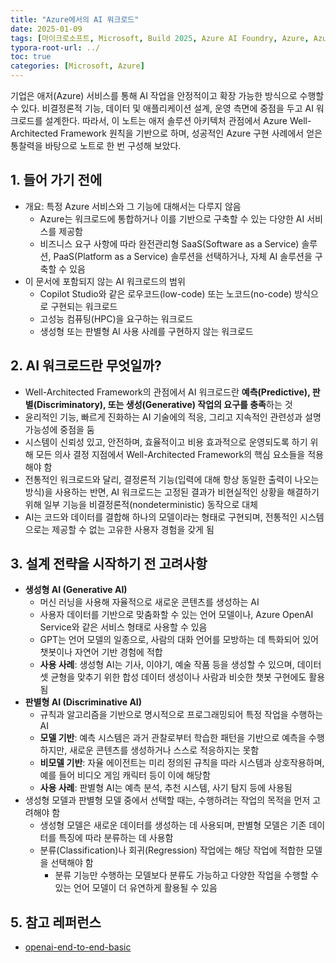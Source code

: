 ```yaml
---
title: "Azure에서의 AI 워크로드"
date: 2025-01-09
tags: [마이크로소프트, Microsoft, Build 2025, Azure AI Foundry, Azure, Azure AI Foundry SDK, Azure OpenAI Studio, Azure OpenAI Service, Azure Machine Learning, Azure App Service, Azure Key Vault, Azure Monitor AI Workload]
typora-root-url: ../
toc: true
categories: [Microsoft, Azure]
---
```


기업은 애저(Azure) 서비스를 통해 AI 작업을 안정적이고 확장 가능한 방식으로 수행할 수 있다. 비결정론적 기능, 데이터 및 애플리케이션 설계, 운영 측면에 중점을 두고 AI 워크로드를 설계한다. 따라서, 이 노트는 애저 솔루션 아키텍처 관점에서 Azure Well-Architected Framework 원칙을 기반으로 하며, 성공적인 Azure 구현 사례에서 얻은 통찰력을 바탕으로 노트로 한 번 구성해 보았다. 



## 1. 들어 가기 전에

* 개요: 특정 Azure 서비스와 그 기능에 대해서는 다루지 않음
  * Azure는 워크로드에 통합하거나 이를 기반으로 구축할 수 있는 다양한 AI 서비스를 제공함
  * 비즈니스 요구 사항에 따라 완전관리형 SaaS(Software as a Service) 솔루션, PaaS(Platform as a Service) 솔루션을 선택하거나, 자체 AI 솔루션을 구축할 수 있음 
* 이 문서에 포함되지 않는 AI 워크로드의 범위 
  * Copilot Studio와 같은 로우코드(low-code) 또는 노코드(no-code) 방식으로 구현되는 워크로드
  * 고성능 컴퓨팅(HPC)을 요구하는 워크로드
  * 생성형 또는 판별형 AI 사용 사례를 구현하지 않는 워크로드



## 2. AI 워크로드란 무엇일까?

* Well-Architected Framework의 관점에서 AI 워크로드란 **예측(Predictive), 판별(Discriminatory), 또는 생성(Generative) 작업의 요구를 충족**하는 것
* 윤리적인 기능, 빠르게 진화하는 AI 기술에의 적응, 그리고 지속적인 관련성과 설명 가능성에 중점을 둠
* 시스템이 신뢰성 있고, 안전하며, 효율적이고 비용 효과적으로 운영되도록 하기 위해 모든 의사 결정 지점에서 Well-Architected Framework의 핵심 요소들을 적용해야 함
* 전통적인 워크로드와 달리, 결정론적 기능(입력에 대해 항상 동일한 출력이 나오는 방식)을 사용하는 반면, AI 워크로드는 고정된 결과가 비현실적인 상황을 해결하기 위해 일부 기능을 비결정론적(nondeterministic) 동작으로 대체
*  AI는 코드와 데이터를 결합해 하나의 모델이라는 형태로 구현되며, 전통적인 시스템으로는 제공할 수 없는 고유한 사용자 경험을 갖게 됨



## 3. 설계 전략을 시작하기 전 고려사항

* **생성형 AI (Generative AI)**
  * 머신 러닝을 사용해 자율적으로 새로운 콘텐츠를 생성하는 AI
  * 사용자 데이터를 기반으로 맞춤화할 수 있는 언어 모델이나, Azure OpenAI Service와 같은 서비스 형태로 사용할 수 있음
  * GPT는 언어 모델의 일종으로, 사람의 대화 언어를 모방하는 데 특화되어 있어 챗봇이나 자연어 기반 경험에 적합
  * **사용 사례**: 생성형 AI는 기사, 이야기, 예술 작품 등을 생성할 수 있으며, 데이터셋 균형을 맞추기 위한 합성 데이터 생성이나 사람과 비슷한 챗봇 구현에도 활용됨
* **판별형 AI (Discriminative AI)**
  * 규칙과 알고리즘을 기반으로 명시적으로 프로그래밍되어 특정 작업을 수행하는 AI
  * **모델 기반**: 예측 시스템은 과거 관찰로부터 학습한 패턴을 기반으로 예측을 수행하지만, 새로운 콘텐츠를 생성하거나 스스로 적응하지는 못함
  * **비모델 기반**: 자율 에이전트는 미리 정의된 규칙을 따라 시스템과 상호작용하며, 예를 들어 비디오 게임 캐릭터 등이 이에 해당함
  * **사용 사례**: 판별형 AI는 예측 분석, 추천 시스템, 사기 탐지 등에 사용됨
* 생성형 모델과 판별형 모델 중에서 선택할 때는, 수행하려는 작업의 목적을 먼저 고려해야 함
  * 생성형 모델은 새로운 데이터를 생성하는 데 사용되며, 판별형 모델은 기존 데이터를 특징에 따라 분류하는 데 사용함
  * 분류(Classification)나 회귀(Regression) 작업에는 해당 작업에 적합한 모델을 선택해야 함
    * 분류 기능만 수행하는 모델보다 분류도 가능하고 다양한 작업을 수행할 수 있는 언어 모델이 더 유연하게 활용될 수 있음





## 5. 참고 레퍼런스

* [openai-end-to-end-basic](https://github.com/Azure-Samples/openai-end-to-end-basic)